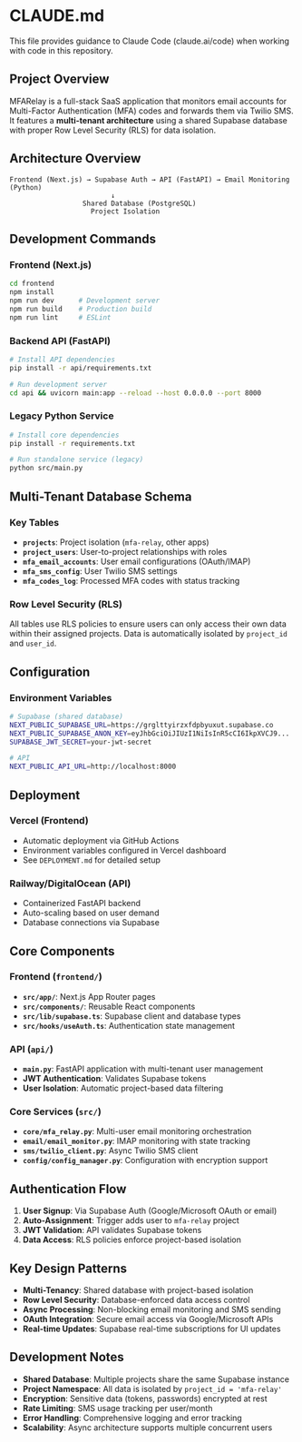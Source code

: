 # CLAUDE.md

This file provides guidance to Claude Code (claude.ai/code) when working with code in this repository.

## Project Overview

MFARelay is a full-stack SaaS application that monitors email accounts for Multi-Factor Authentication (MFA) codes and forwards them via Twilio SMS. It features a **multi-tenant architecture** using a shared Supabase database with proper Row Level Security (RLS) for data isolation.

## Architecture Overview

```
Frontend (Next.js) → Supabase Auth → API (FastAPI) → Email Monitoring (Python)
                         ↓
                  Shared Database (PostgreSQL)
                    Project Isolation
```

## Development Commands

### Frontend (Next.js)
```bash
cd frontend
npm install
npm run dev      # Development server
npm run build    # Production build
npm run lint     # ESLint
```

### Backend API (FastAPI)
```bash
# Install API dependencies
pip install -r api/requirements.txt

# Run development server
cd api && uvicorn main:app --reload --host 0.0.0.0 --port 8000
```

### Legacy Python Service
```bash
# Install core dependencies
pip install -r requirements.txt

# Run standalone service (legacy)
python src/main.py
```

## Multi-Tenant Database Schema

### Key Tables
- **`projects`**: Project isolation (`mfa-relay`, other apps)
- **`project_users`**: User-to-project relationships with roles
- **`mfa_email_accounts`**: User email configurations (OAuth/IMAP)
- **`mfa_sms_config`**: User Twilio SMS settings
- **`mfa_codes_log`**: Processed MFA codes with status tracking

### Row Level Security (RLS)
All tables use RLS policies to ensure users can only access their own data within their assigned projects. Data is automatically isolated by `project_id` and `user_id`.

## Configuration

### Environment Variables
```bash
# Supabase (shared database)
NEXT_PUBLIC_SUPABASE_URL=https://grglttyirzxfdpbyuxut.supabase.co
NEXT_PUBLIC_SUPABASE_ANON_KEY=eyJhbGciOiJIUzI1NiIsInR5cCI6IkpXVCJ9...
SUPABASE_JWT_SECRET=your-jwt-secret

# API
NEXT_PUBLIC_API_URL=http://localhost:8000
```

## Deployment

### Vercel (Frontend)
- Automatic deployment via GitHub Actions
- Environment variables configured in Vercel dashboard
- See `DEPLOYMENT.md` for detailed setup

### Railway/DigitalOcean (API)
- Containerized FastAPI backend
- Auto-scaling based on user demand
- Database connections via Supabase

## Core Components

### Frontend (`frontend/`)
- **`src/app/`**: Next.js App Router pages
- **`src/components/`**: Reusable React components
- **`src/lib/supabase.ts`**: Supabase client and database types
- **`src/hooks/useAuth.ts`**: Authentication state management

### API (`api/`)
- **`main.py`**: FastAPI application with multi-tenant user management
- **JWT Authentication**: Validates Supabase tokens
- **User Isolation**: Automatic project-based data filtering

### Core Services (`src/`)
- **`core/mfa_relay.py`**: Multi-user email monitoring orchestration
- **`email/email_monitor.py`**: IMAP monitoring with state tracking
- **`sms/twilio_client.py`**: Async Twilio SMS client
- **`config/config_manager.py`**: Configuration with encryption support

## Authentication Flow

1. **User Signup**: Via Supabase Auth (Google/Microsoft OAuth or email)
2. **Auto-Assignment**: Trigger adds user to `mfa-relay` project
3. **JWT Validation**: API validates Supabase tokens
4. **Data Access**: RLS policies enforce project-based isolation

## Key Design Patterns

- **Multi-Tenancy**: Shared database with project-based isolation
- **Row Level Security**: Database-enforced data access control
- **Async Processing**: Non-blocking email monitoring and SMS sending
- **OAuth Integration**: Secure email access via Google/Microsoft APIs
- **Real-time Updates**: Supabase real-time subscriptions for UI updates

## Development Notes

- **Shared Database**: Multiple projects share the same Supabase instance
- **Project Namespace**: All data is isolated by `project_id = 'mfa-relay'`
- **Encryption**: Sensitive data (tokens, passwords) encrypted at rest
- **Rate Limiting**: SMS usage tracking per user/month
- **Error Handling**: Comprehensive logging and error tracking
- **Scalability**: Async architecture supports multiple concurrent users